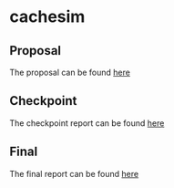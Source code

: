 # cachesim

## Proposal
The proposal can be found [here](./docs/checkpoint.pdf)

## Checkpoint
The checkpoint report can be found [here](./docs/checkpoint.pdf)

## Final 
The final report can be found [here](.)

